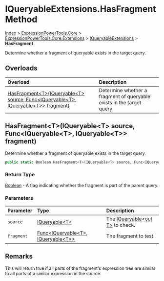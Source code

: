 ﻿# IQueryableExtensions.HasFragment Method

[Index](../index.md) > [ExpressionPowerTools.Core](ExpressionPowerTools.Core.a.md) > [ExpressionPowerTools.Core.Extensions](ExpressionPowerTools.Core.Extensions.n.md) > [IQueryableExtensions](ExpressionPowerTools.Core.Extensions.IQueryableExtensions.cs.md) > **HasFragment**

Determine whether a fragment of queryable exists in the
            target query.

## Overloads

| Overload | Description |
| :-- | :-- |
| [HasFragment&lt;T>(IQueryable&lt;T> source, Func&lt;IQueryable&lt;T>, IQueryable&lt;T>> fragment)](#hasfragmenttiqueryablet-source-funciqueryablet-iqueryablet-fragment) | Determine whether a fragment of queryable exists in the            target query. |
## HasFragment&lt;T>(IQueryable&lt;T> source, Func&lt;IQueryable&lt;T>, IQueryable&lt;T>> fragment)

Determine whether a fragment of queryable exists in the
            target query.

```csharp
public static Boolean HasFragment<T>(IQueryable<T> source, Func<IQueryable<T>, IQueryable<T>> fragment)
```

### Return Type

 [Boolean](https://docs.microsoft.com/dotnet/api/system.boolean)  - A flag indicating whether the fragment is part of the parent query.

### Parameters

| Parameter | Type | Description |
| :-- | :-- | :-- |
| `source` | [IQueryable&lt;T>](https://docs.microsoft.com/dotnet/api/system.linq.iqueryable-1) | The [IQueryable&lt;out T>](https://docs.microsoft.com/dotnet/api/system.linq.iqueryable-1) to check. |
| `fragment` | [Func&lt;IQueryable&lt;T>, IQueryable&lt;T>>](https://docs.microsoft.com/dotnet/api/system.func-2) | The fragment to test. |


## Remarks

This will return true if all parts of the fragment's expression tree
            are similar to all parts of a similar expression in the source.

